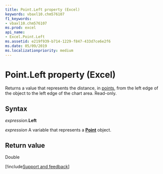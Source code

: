 ```yaml
---
title: Point.Left property (Excel)
keywords: vbaxl10.chm576107
f1_keywords:
- vbaxl10.chm576107
ms.prod: excel
api_name:
- Excel.Point.Left
ms.assetid: e219f939-b714-1229-f847-433d7ce6e2f6
ms.date: 05/09/2019
ms.localizationpriority: medium
---
```



# Point.Left property (Excel)

Returns a value that represents the distance, in [points](../language/glossary/vbe-glossary.md#point), from the left edge of the object to the left edge of the chart area. Read-only.


## Syntax

_expression_.**Left**

_expression_ A variable that represents a **[Point](Excel.Point(object).md)** object.


## Return value

Double




[!include[Support and feedback](~/includes/feedback-boilerplate.md)]